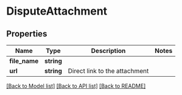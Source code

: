 # DisputeAttachment

## Properties
Name | Type | Description | Notes
------------ | ------------- | ------------- | -------------
**file_name** | **string** |  | 
**url** | **string** | Direct link to the attachment | 

[[Back to Model list]](../../README.md#documentation-for-models) [[Back to API list]](../../README.md#documentation-for-api-endpoints) [[Back to README]](../../README.md)

